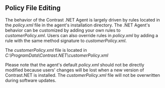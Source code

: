 <!--
title: "Level 2 Rules - Introduction"
description: "Introduction to .NET Level 2 Rules"
-->

## Policy File Editing

The behavior of the Contrast .NET Agent is largely driven by rules located in the *policy.xml* file in the agent's installation directory. The .NET Agent's behavior can be customized by adding your own rules to *customerPolicy.xml*.  Users can also override rules in *policy.xml* by adding a rule with the same method signature to *customerPolicy.xml*.  

The *customerPolicy.xml* file is located in *C:\ProgramData\Contrast.NET\customerPolicy.xml*

Please note that the agent's default *policy.xml* should not be directly modified because users' changes will be lost when a new version of Contrast.NET is installed.  The *customerPolicy.xml* file will not be overwritten during software updates.